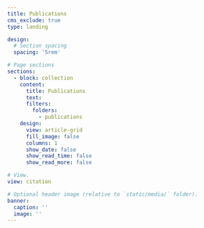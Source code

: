 ```yaml
---
title: Publications
cms_exclude: true
type: landing

design:
  # Section spacing
  spacing: '5rem'

# Page sections
sections:
  - block: collection
    content:
      title: Publications
      text: 
      filters:
        folders:
          - publications
    design:
      view: article-grid
      fill_image: false
      columns: 1
      show_date: false
      show_read_time: false
      show_read_more: false

# View.
view: citation

# Optional header image (relative to `static/media/` folder).
banner:
  caption: ''
  image: ''
---
```

